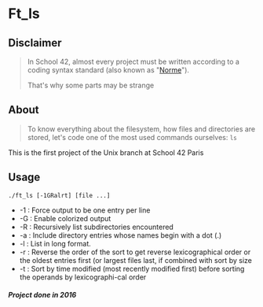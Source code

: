 # Ft_ls

Disclaimer
----------
> In School 42, almost every project must be written according to a coding syntax standard (also known as "[Norme](./docs/norme.fr.pdf)").
>
> That's why some parts may be strange

About
-----
>To know everything about the filesystem, how files and directories are stored, let's code one of the most used commands ourselves: `ls`

This is the first project of the Unix branch at School 42 Paris

Usage
-----
`./ft_ls [-1GRalrt] [file ...]`
* -1 : Force output to be one entry per line
* -G : Enable colorized output
* -R : Recursively list subdirectories encountered
* -a : Include directory entries whose names begin with a dot (.)
* -l : List in long format.
* -r : Reverse the order of the sort to get reverse lexicographical order or the oldest entries first (or largest files last, if combined with sort by size
* -t : Sort by time modified (most recently modified first) before sorting the operands by lexicographi-cal order

##### Project done in 2016
